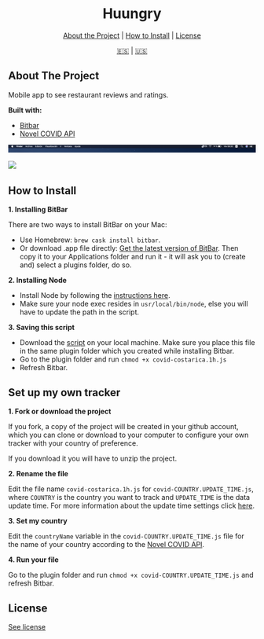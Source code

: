 <div align="center">

# Huungry

[About the Project](#about-the-project) | [How to Install](#how-to-install) | [License](#license)

[:es:](README-ES.md) | [:us:](README.md)

</div>

## About The Project

Mobile app to see restaurant reviews and ratings.

**Built with:**

- [Bitbar](https://getbitbar.com/)
- [Novel COVID API](https://github.com/NovelCOVID/API)

![](https://github.com/bryandms/covid-19costaricatracker/blob/master/media/minimisedpreview.png?raw=true)

![](https://github.com/bryandms/covid-19costaricatracker/blob/master/media/fullscreenpreview.png?raw=true)

## How to Install

**1. Installing BitBar**

There are two ways to install BitBar on your Mac:

- Use Homebrew: `brew cask install bitbar`.
- Or download .app file directly: [Get the latest version of BitBar](https://github.com/matryer/bitbar/releases). Then copy it to your Applications folder and run it - it will ask you to (create and) select a plugins folder, do so.

**2. Installing Node**

- Install Node by following the [instructions here](https://nodejs.org/en/download/).
- Make sure your node exec resides in `usr/local/bin/node`, else you will have to update the path in the script.

**3. Saving this script**

- Download the [script](https://raw.githubusercontent.com/bryandms/covid-19costaricatracker/master/covid-costarica.1h.js) on your local machine. Make sure you place this file in the same plugin folder which you created while installing Bitbar.
- Go to the plugin folder and run `chmod +x covid-costarica.1h.js`
- Refresh Bitbar.

## Set up my own tracker

**1. Fork or download the project**

If you fork, a copy of the project will be created in your github account, which you can clone or download to your computer to configure your own tracker with your country of preference.

If you download it you will have to unzip the project.

**2. Rename the file**

Edit the file name `covid-costarica.1h.js` for `covid-COUNTRY.UPDATE_TIME.js`, where `COUNTRY` is the country you want to track and `UPDATE_TIME` is the data update time. For more information about the update time settings click [here](https://github.com/matryer/bitbar#configure-the-refresh-time).

**3. Set my country**

Edit the `countryName` variable in the `covid-COUNTRY.UPDATE_TIME.js` file for the name of your country according to the [Novel COVID API](https://github.com/NovelCOVID/API).

**4. Run your file**

Go to the plugin folder and run `chmod +x covid-COUNTRY.UPDATE_TIME.js` and refresh Bitbar.

## License

[See license](https://github.com/bryandms/covid-19costaricatracker/blob/master/LICENSE)
